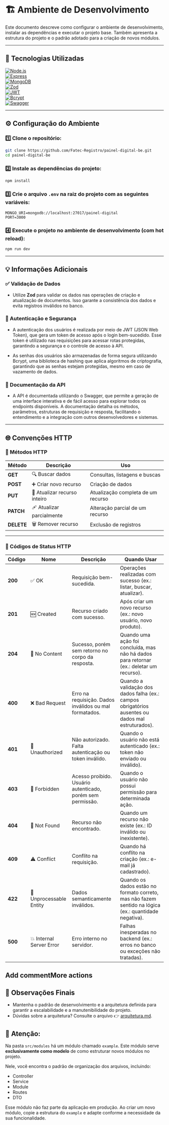 # 🏗️ Ambiente de Desenvolvimento 

Este documento descreve como configurar o ambiente de desenvolvimento, instalar as dependências e executar o projeto base. Também apresenta a estrutura do projeto e o padrão adotado para a criação de novos módulos.

---

## 🚀 Tecnologias Utilizadas

[![Node.js](https://img.shields.io/badge/Node.js-339933?logo=node.js&logoColor=fff)](https://nodejs.org/)  
[![Express](https://img.shields.io/badge/Express.js-000000?logo=express&logoColor=fff)](https://expressjs.com/)  
[![MongoDB](https://img.shields.io/badge/MongoDB-47A248?logo=mongodb&logoColor=fff)](https://www.mongodb.com/)  
[![Zod](https://img.shields.io/badge/Zod-000000?logo=zod&logoColor=white)](https://zod.dev/)  
[![JWT](https://img.shields.io/badge/JSON%20Web%20Token-000000?logo=jsonwebtokens&logoColor=white)](https://jwt.io/)  
[![Bcrypt](https://img.shields.io/badge/Bcrypt-00599C?logo=key&logoColor=white)](https://github.com/kelektiv/node.bcrypt.js)  
[![Swagger](https://img.shields.io/badge/Swagger-85EA2D?logo=swagger&logoColor=black)](https://swagger.io/)

---

## ⚙️ Configuração do Ambiente

### 1️⃣ Clone o repositório:

```bash
git clone https://github.com/Fatec-Registro/painel-digital-be.git
cd painel-digital-be
```

### 2️⃣ Instale as dependências do projeto:

```bash
npm install
```

### 3️⃣ Crie o arquivo `.env` na raiz do projeto com as seguintes variáveis:

```env
MONGO_URI=mongodb://localhost:27017/painel-digital
PORT=3000
```

### 4️⃣ Execute o projeto no ambiente de desenvolvimento (com hot reload):

```bash
npm run dev
```

---

## 💡 Informações Adicionais

### ✅ Validação de Dados

- Utilize **Zod** para validar os dados nas operações de criação e atualização de documentos. Isso garante a consistência dos dados e evita registros inválidos no banco.

### 🔐 Autenticação e Segurança
- A autenticação dos usuários é realizada por meio de JWT (JSON Web Token), que gera um token de acesso após o login bem-sucedido. Esse token é utilizado nas requisições para acessar rotas protegidas, garantindo a segurança e o controle de acesso à API.

- As senhas dos usuários são armazenadas de forma segura utilizando Bcrypt, uma biblioteca de hashing que aplica algoritmos de criptografia, garantindo que as senhas estejam protegidas, mesmo em caso de vazamento de dados.

### 📄 Documentação da API
- A API é documentada utilizando o Swagger, que permite a geração de uma interface interativa e de fácil acesso para explorar todos os endpoints disponíveis. A documentação detalha os métodos, parâmetros, estruturas de requisição e resposta, facilitando o entendimento e a integração com outros desenvolvedores e sistemas.

---

## 🌐 Convenções HTTP

### 📜 Métodos HTTP

| Método  | Descrição                                         | Uso                                      |
|---------|---------------------------------------------------|-------------------------------------------|
| **GET**     | 🔍 Buscar dados                                 | Consultas, listagens e buscas             |
| **POST**    | ➕ Criar novo recurso                           | Criação de dados                          |
| **PUT**     | 🔄 Atualizar recurso inteiro                    | Atualização completa de um recurso        |
| **PATCH**   | 🩹 Atualizar parcialmente                       | Alteração parcial de um recurso           |
| **DELETE**  | 🗑️ Remover recurso                              | Exclusão de registros                     |

---

### 📑 Códigos de Status HTTP

| Código | Nome                      | Descrição                                                                                   | Quando Usar                                                                                       |
|--------|----------------------------|---------------------------------------------------------------------------------------------|----------------------------------------------------------------------------------------------------|
| **200** | ✅ OK                      | Requisição bem-sucedida.                                                                    | Operações realizadas com sucesso (ex.: listar, buscar, atualizar).                                |
| **201** | 🆕 Created                 | Recurso criado com sucesso.                                                                 | Após criar um novo recurso (ex.: novo usuário, novo produto).                                     |
| **204** | 🚫 No Content              | Sucesso, porém sem retorno no corpo da resposta.                                            | Quando uma ação foi concluída, mas não há dados para retornar (ex.: deletar um recurso).          |
| **400** | ❌ Bad Request             | Erro na requisição. Dados inválidos ou mal formatados.                                      | Quando a validação dos dados falha (ex.: campos obrigatórios ausentes ou dados mal estruturados).|
| **401** | 🔐 Unauthorized            | Não autorizado. Falta autenticação ou token inválido.                                       | Quando o usuário não está autenticado (ex.: token não enviado ou inválido).                       |
| **403** | 🚫 Forbidden               | Acesso proibido. Usuário autenticado, porém sem permissão.                                  | Quando o usuário não possui permissão para determinada ação.                                      |
| **404** | 🔎 Not Found               | Recurso não encontrado.                                                                     | Quando um recurso não existe (ex.: ID inválido ou inexistente).                                   |
| **409** | ⚠️ Conflict                | Conflito na requisição.                                                                     | Quando há conflito na criação (ex.: e-mail já cadastrado).                                        |
| **422** | 🚫 Unprocessable Entity    | Dados semanticamente inválidos.                                                             | Quando os dados estão no formato correto, mas não fazem sentido na lógica (ex.: quantidade negativa). |
| **500** | 💥 Internal Server Error   | Erro interno no servidor.                                                                   | Falhas inesperadas no backend (ex.: erros no banco ou exceções não tratadas).                     |
Add commentMore actions
---

## 📝 Observações Finais

- Mantenha o padrão de desenvolvimento e a arquitetura definida para garantir a escalabilidade e a manutenibilidade do projeto.
- Dúvidas sobre a arquitetura? Consulte o arquivo 👉 [arquitetura.md](arquitetura.md).



## 📌 **Atenção:**

Na pasta `src/modules` há um módulo chamado `example`. Este módulo serve **exclusivamente como modelo** de como estruturar novos módulos no projeto. 

Nele, você encontra o padrão de organização dos arquivos, incluindo:
- Controller
- Service
- Module
- Routes
- DTO

Esse módulo não faz parte da aplicação em produção. Ao criar um novo módulo, copie a estrutura do `example` e adapte conforme a necessidade da sua funcionalidade.